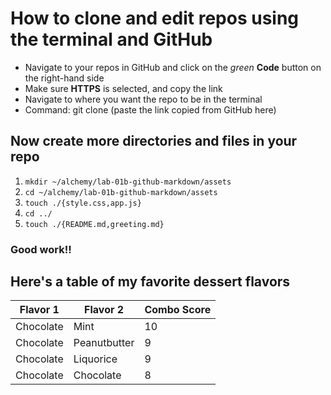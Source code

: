 # How to clone and edit repos using the terminal and GitHub
* Navigate to your repos in GitHub and click on the _green_ __Code__ button on the right-hand side
* Make sure __HTTPS__ is selected, and copy the link
* Navigate to where you want the repo to be in the terminal
* Command: git clone (paste the link copied from GitHub here)
## Now create more directories and files in your repo

1) ```mkdir ~/alchemy/lab-01b-github-markdown/assets```
1) ```cd ~/alchemy/lab-01b-github-markdown/assets```
1) ```touch ./{style.css,app.js}```
1) ```cd ../```
1) ```touch ./{README.md,greeting.md}```

### Good work!!

## Here's a table of my favorite dessert flavors

|Flavor 1|Flavor 2|Combo Score|
|---|---|---|
|Chocolate|Mint|10|
|Chocolate|Peanutbutter|9|
|Chocolate|Liquorice|9|
|Chocolate|Chocolate|8|

